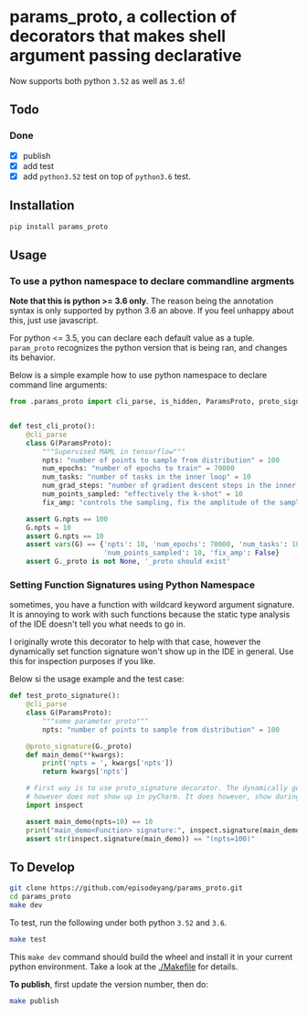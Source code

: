 # params_proto, a collection of decorators that makes shell argument passing declarative


Now supports both python `3.52` as well as `3.6`!

## Todo

### Done
- [x] publish
- [x] add test
- [x] add `python3.52` test on top of `python3.6` test.

## Installation
```bash
pip install params_proto
```

## Usage

### To use a python namespace to declare commandline argments

**Note that this is python >= 3.6 only**. The reason being the annotation syntax
is only supported by python 3.6 an above. If you feel unhappy about this, just use
javascript.

For python <= 3.5, you can declare each default value as a tuple. `param_proto`
recognizes the python version that is being ran, and changes its behavior.

Below is a simple example how to use python namespace to declare command line
arguments:

```python
from .params_proto import cli_parse, is_hidden, ParamsProto, proto_signature


def test_cli_proto():
    @cli_parse
    class G(ParamsProto):
        """Supervised MAML in tensorflow"""
        npts: "number of points to sample from distribution" = 100
        num_epochs: "number of epochs to train" = 70000
        num_tasks: "number of tasks in the inner loop" = 10
        num_grad_steps: "number of gradient descent steps in the inner loop" = 1
        num_points_sampled: "effectively the k-shot" = 10
        fix_amp: "controls the sampling, fix the amplitude of the sample distribution if True" = False

    assert G.npts == 100
    G.npts = 10
    assert G.npts == 10
    assert vars(G) == {'npts': 10, 'num_epochs': 70000, 'num_tasks': 10, 'num_grad_steps': 1,
                       'num_points_sampled': 10, 'fix_amp': False}
    assert G._proto is not None, '_proto should exist'
```

### Setting Function Signatures using Python Namespace

sometimes, you have a function with wildcard keyword argument signature. It is
annoying to work with such functions because the static type analysis of the
IDE doesn't tell you what needs to go in.

I originally wrote this decorator to help with that case, however the dynamically
set function signature won't show up in the IDE in general. Use this for inspection
purposes if you like.

Below si the usage example and the test case:

```python
def test_proto_signature():
    @cli_parse
    class G(ParamsProto):
        """some parameter proto"""
        npts: "number of points to sample from distribution" = 100

    @proto_signature(G._proto)
    def main_demo(**kwargs):
        print('npts = ', kwargs['npts'])
        return kwargs['npts']

    # First way is to use proto_signature decorator. The dynamically generated signature
    # however does not show up in pyCharm. It does however, show during run time.
    import inspect

    assert main_demo(npts=10) == 10
    print("main_demo<Function> signature:", inspect.signature(main_demo))
    assert str(inspect.signature(main_demo)) == "(npts=100)"
```

## To Develop

```bash
git clone https://github.com/episodeyang/params_proto.git
cd params_proto
make dev
```

To test, run the following under both python `3.52` and `3.6`.
```bash
make test
```

This `make dev` command should build the wheel and install it in your current python environment. Take a look at the [./Makefile](./Makefile) for details.

**To publish**, first update the version number, then do:
```bash
make publish
```
